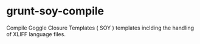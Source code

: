 grunt-soy-compile
=================

Compile Goggle Closure Templates ( SOY ) templates inclding the handling of XLIFF language files.